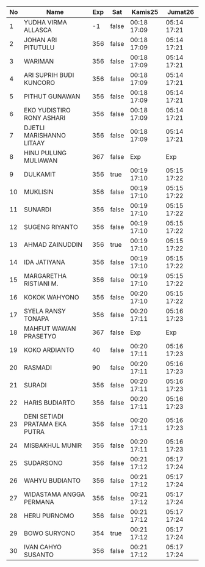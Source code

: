 | No | Name | Exp | Sat | Kamis25 | Jumat26 |
|-----|-----|-----|-----|-----|-----|
| 1 | YUDHA VIRMA ALLASCA | -1 | false | 00:18 17:09 | 05:14 17:21 |
| 2 | JOHAN ARI PITUTULU | 356 | false | 00:18 17:09 | 05:14 17:21 |
| 3 | WARIMAN | 356 | false | 00:18 17:09 | 05:14 17:21 |
| 4 | ARI SUPRIH BUDI KUNCORO | 356 | false | 00:18 17:09 | 05:14 17:21 |
| 5 | PITHUT GUNAWAN | 356 | false | 00:18 17:09 | 05:14 17:21 |
| 6 | EKO YUDISTIRO RONY ASHARI | 356 | false | 00:18 17:09 | 05:14 17:21 |
| 7 | DJETLI MARISHANNO LITAAY | 356 | false | 00:18 17:09 | 05:14 17:21 |
| 8 | HINU PULUNG MULIAWAN | 367 | false | Exp | Exp |
| 9 | DULKAMIT | 356 | true | 00:19 17:10 | 05:15 17:22 |
| 10 | MUKLISIN | 356 | false | 00:19 17:10 | 05:15 17:22 |
| 11 | SUNARDI | 356 | false | 00:19 17:10 | 05:15 17:22 |
| 12 | SUGENG RIYANTO | 356 | false | 00:19 17:10 | 05:15 17:22 |
| 13 | AHMAD ZAINUDDIN | 356 | true | 00:19 17:10 | 05:15 17:22 |
| 14 | IDA JATIYANA | 356 | false | 00:19 17:10 | 05:15 17:22 |
| 15 | MARGARETHA RISTIANI M. | 356 | false | 00:19 17:10 | 05:15 17:22 |
| 16 | KOKOK WAHYONO | 356 | false | 00:20 17:10 | 05:15 17:22 |
| 17 | SYELA RANSY TONAPA | 356 | false | 00:20 17:11 | 05:16 17:23 |
| 18 | MAHFUT WAWAN PRASETYO | 367 | false | Exp | Exp |
| 19 | KOKO ARDIANTO | 40 | false | 00:20 17:11 | 05:16 17:23 |
| 20 | RASMADI | 90 | false | 00:20 17:11 | 05:16 17:23 |
| 21 | SURADI | 356 | false | 00:20 17:11 | 05:16 17:23 |
| 22 | HARIS BUDIARTO | 356 | false | 00:20 17:11 | 05:16 17:23 |
| 23 | DENI SETIADI PRATAMA EKA PUTRA | 356 | false | 00:20 17:11 | 05:16 17:23 |
| 24 | MISBAKHUL MUNIR | 356 | false | 00:20 17:11 | 05:16 17:23 |
| 25 | SUDARSONO | 356 | false | 00:21 17:12 | 05:17 17:24 |
| 26 | WAHYU BUDIANTO | 356 | false | 00:21 17:12 | 05:17 17:24 |
| 27 | WIDASTAMA ANGGA PERMANA | 356 | false | 00:21 17:12 | 05:17 17:24 |
| 28 | HERU PURNOMO | 356 | false | 00:21 17:12 | 05:17 17:24 |
| 29 | BOWO SURYONO | 354 | true | 00:21 17:12 | 05:17 17:24 |
| 30 | IVAN CAHYO SUSANTO | 356 | false | 00:21 17:12 | 05:17 17:24 |
